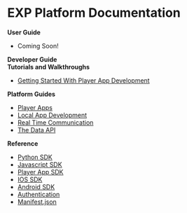 # EXP Platform Documentation

<div class="row">
  <div class="col-md-12">
    <div class="bs-callout bs-callout-primary">
      <strong>User Guide</strong>
      <ul>
        <li>Coming Soon!</li>
      </ul>
    </div>
  </div>
  <div class="col-md-12">
    <div class="bs-callout bs-callout-primary">
      <strong>Developer Guide</strong>
      <br>
      <div class="row">
        <div class="col-md-6">
          <div class="bs-callout bs-callout">
            <strong>Tutorials and Walkthroughs</strong>
            <ul>
              <li><a href="/developers/tutorials/player-apps">Getting Started With Player App Development</a></li>
            </ul>
          </div>
        </div>
        <div class="col-md-6">
          <div class="bs-callout">
            <strong>Platform Guides</strong>
            <ul>
              <li><a href="/developers/guides/player-apps">Player Apps</a></li>
              <li><a href="/developers/guides/local-app-development">Local App Development</a></li>
              <li><a href="/developers/guides/real-time-communication">Real Time Communication</a></li>
              <li><a href="/developers/guides/data">The Data API</a></li>
            </ul>
          </div>
        </div>
        <div class="col-md-6">
          <div class="bs-callout">
            <strong>Reference</strong>
            <ul>
              <li><a href="/developers/reference/python-sdk">Python SDK</a></li>
              <li><a href="/developers/reference/javascript-sdk-1.0.0">Javascript SDK</a></li>
              <li><a href="/developers/reference/player-app-sdk">Player App SDK</a></li>
              <li><a href="/developers/reference/ios-sdk">IOS SDK</a></li>
              <li><a href="/developers/reference/android-sdk">Android SDK</a></li>
              <li><a href="/developers/reference/authentication">Authentication</a></li>
              <li><a href="/developers/reference/manifest">Manifest.json</a></li>
            </ul>
          </div>
        </div>
      </div>
    </div>
  </div>
</div>
